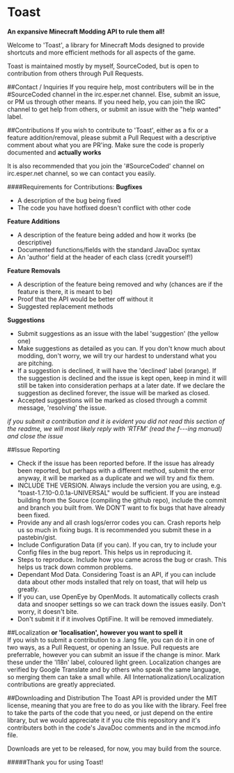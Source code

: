Toast
=====

**An expansive Minecraft Modding API to rule them all!**

Welcome to 'Toast', a library for Minecraft Mods designed to provide shortcuts and more efficient methods for all aspects of the game.

Toast is maintained mostly by myself, SourceCoded, but is open to contribution from others through Pull Requests. 

##Contact / Inquiries
If you require help, most contributers will be in the #SourceCoded channel in the irc.esper.net channel. Else, submit an issue, or PM us through other means. If you need help, you can join the IRC channel to get help from others, or submit an issue with the "help wanted" label.

##Contributions
If you wish to contribute to 'Toast', either as a fix or a feature addition/removal, please submit a Pull Request with a descriptive comment about what you are PR'ing. Make sure the code is properly documented and **actually works**

It is also recommended that you join the '#SourceCoded' channel on irc.esper.net channel, so we can contact you easily.

####Requirements for Contributions:
**Bugfixes**
  * A description of the bug being fixed
  * The code you have hotfixed doesn't conflict with other code  

**Feature Additions**
  * A description of the feature being added and how it works (be descriptive)
  * Documented functions/fields with the standard JavaDoc syntax
  * An 'author' field at the header of each class (credit yourself!)  

**Feature Removals**
  * A description of the feature being removed and why (chances are if the feature is there, it is meant to be)
  * Proof that the API would be better off without it
  * Suggested replacement methods

**Suggestions**
  * Submit suggestions as an issue with the label 'suggestion' (the yellow one)
  * Make suggestions as detailed as you can. If you don't know much about modding, don't worry, we will try our hardest to understand what you are pitching.
  * If a suggestion is declined, it will have the 'declined' label (orange). If the suggestion is declined and the issue is kept open, keep in mind it will still be taken into consideration perhaps at a later date. If we declare the suggestion as declined forever, the issue will be marked as closed.
  * Accepted suggestions will be marked as closed through a commit message, 'resolving' the issue.

*if you submit a contribution and it is evident you did not read this section of the readme, we will most likely reply with 'RTFM' (read the f---ing manual) and close the issue*  

##Issue Reporting
  * Check if the issue has been reported before. If the issue has already been reported, but perhaps with a different method, submit the error anyway, it will be marked as a duplicate and we will try and fix them.
  * INCLUDE THE VERSION. Always include the version you are using, e.g. "toast-1.7.10-0.0.1a-UNIVERSAL" would be sufficient. If you are instead building from the Source (compiling the github repo), include the commit and branch you built from. We DON'T want to fix bugs that have already been fixed.
  * Provide any and all crash logs/error codes you can. Crash reports help us so much in fixing bugs. It is recommended you submit these in a pastebin/gist.
  * Include Configuration Data (if you can). If you can, try to include your Config files in the bug report. This helps us in reproducing it.
  * Steps to reproduce. Include how you came across the bug or crash. This helps us track down common problems.
  * Dependant Mod Data. Considering Toast is an API, if you can include data about other mods installed that rely on toast, that will help us greatly.
  * If you can, use OpenEye by OpenMods. It automatically collects crash data and snooper settings so we can track down the issues easily. Don't worry, it doesn't bite.
  * Don't submit it if it involves OptiFine. It will be removed immediately.

##Localization
**or 'localisation', however you want to spell it**  
If you wish to submit a contribution to a .lang file, you can do it in one of two ways, as a Pull Request, or opening an Issue. Pull requests are preferrable, however you can submit an issue if the change is minor. Mark these under the 'l18n' label, coloured light green. Localization changes are verified by Google Translate and by others who speak the same language, so merging them can take a small while. All Internationalization/Localization contributions are greatly appreciated.  

##Downloading and Distribution
The Toast API is provided under the MIT license, meaning that you are free to do as you like with the library. Feel free to take the parts of the code that you need, or just depend on the entire library, but we would appreciate it if you cite this repository and it's contributers both in the code's JavaDoc comments and in the mcmod.info file.  

Downloads are yet to be released, for now, you may build from the source.

#####Thank you for using Toast!
